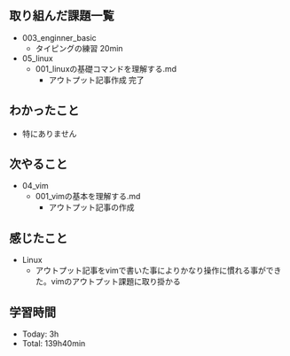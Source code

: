 ## 取り組んだ課題一覧
- 003_enginner_basic
  - タイピングの練習 20min
- 05_linux
  - 001_linuxの基礎コマンドを理解する.md
    - アウトプット記事作成 完了
## わかったこと
- 特にありません
## 次やること
- 04_vim
  - 001_vimの基本を理解する.md
    - アウトプット記事の作成
## 感じたこと
- Linux
  - アウトプット記事をvimで書いた事によりかなり操作に慣れる事ができた。vimのアウトプット課題に取り掛かる
## 学習時間
- Today: 3h
- Total: 139h40min
